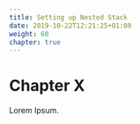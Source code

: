 ```yaml
---
title: Setting up Nested Stack
date: 2019-10-22T12:21:25+01:00
weight: 60
chapter: true
---
```


# Chapter X

Lorem Ipsum.
